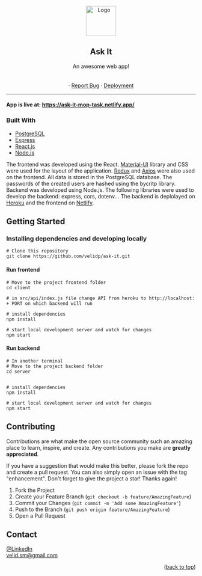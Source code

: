 <div id="top"></div>

<br />
<div align="center">
  <a>
    <img src="https://raw.githubusercontent.com/velidp/ask-it/master/client/public/icon.ico" alt="Logo" width="80" height="80">
  <a/>

  <h2 align="center">Ask It</h2>

  <p>
    An awesome web app!
    <br />
    <a></a>
    <br />
    <br />
    ·
    <a target="_blank" href="https://github.com/velidp/ask-it/issues">Report Bug</a>
    ·
    <a target="_blank" href="https://ask-it-mop-task.netlify.app/">Deployment</a>
  </p>
</div>

<hr/>


#### App is live at:  https://ask-it-mop-task.netlify.app/


### Built With

* [PostgreSQL](https://www.postgresql.org/)
* [Express](https://expressjs.com/)
* [React.js](https://reactjs.org/)
* [Node.js](https://nodejs.org/en/)

The frontend was developed using the React.  <a href="https://mui.com/">Material-UI</a> library and CSS were used for the layout of the application.
<a href="https://redux.js.org/">Redux</a> and <a href="https://www.npmjs.com/package/axios">Axios</a> were also used on the frontend.
All data is stored in the PostgreSQL database. The passwords of the created users are hashed using the bycritp library. 
Backend was developed using Node.js. 
The following libraries were used to develop the backend: express, cors, dotenv... 
The backend is deplolayed on <a href="https://www.heroku.com/">Heroku</a> and the frontend on <a href="https://www.netlify.com/">Netlify</a>. 



## Getting Started

### Installing dependencies and developing locally

```
# Clone this repository
git clone https://github.com/velidp/ask-it.git
```

#### Run frontend
```
# Move to the project frontend folder
cd client

# in src/api/index.js file change API from heroku to http://localhost: + PORT on which backend will run

# install dependencies
npm install

# start local development server and watch for changes
npm start
```

#### Run backend
```
# In another terminal
# Move to the project backend folder
cd server


# install dependencies
npm install

# start local development server and watch for changes
npm start

```


<!-- CONTRIBUTING -->
## Contributing

Contributions are what make the open source community such an amazing place to learn, inspire, and create. Any contributions you make are **greatly appreciated**.

If you have a suggestion that would make this better, please fork the repo and create a pull request. You can also simply open an issue with the tag "enhancement".
Don't forget to give the project a star! Thanks again!

1. Fork the Project
2. Create your Feature Branch (`git checkout -b feature/AmazingFeature`)
3. Commit your Changes (`git commit -m 'Add some AmazingFeature'`)
4. Push to the Branch (`git push origin feature/AmazingFeature`)
5. Open a Pull Request



<!-- CONTACT -->
## Contact

[@LinkedIn](https://www.linkedin.com/in/velid-posko/) 
<br/>
velid.sm@gmail.com

<p align="right">(<a href="#top">back to top</a>)</p>


